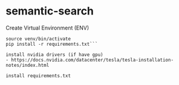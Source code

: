 # semantic-search

Create Virtual Environment (ENV)
```python3 -m venv venv
source venv/bin/activate
pip install -r requirements.txt```

install nvidia drivers (if have gpu)
- https://docs.nvidia.com/datacenter/tesla/tesla-installation-notes/index.html

install requirements.txt